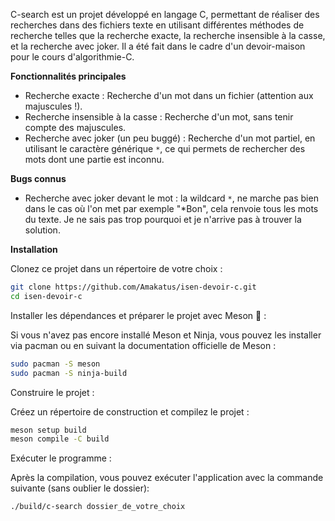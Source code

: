 C-search est un projet développé en langage C, permettant de réaliser des recherches dans des fichiers texte en utilisant différentes méthodes de recherche telles que la recherche exacte, la recherche insensible à la casse, et la recherche avec joker. Il a été fait dans le cadre d'un devoir-maison pour le cours d'algorithmie-C.

**Fonctionnalités principales**

* Recherche exacte : Recherche d'un mot dans un fichier (attention aux majuscules !).
* Recherche insensible à la casse : Recherche d'un mot, sans tenir compte des majuscules.
* Recherche avec joker (un peu buggé) : Recherche d'un mot partiel, en utilisant le caractère générique `*`, ce qui permets de rechercher des mots dont une partie est inconnu.

**Bugs connus** 

* Recherche avec joker devant le mot : la wildcard `*`, ne marche pas bien dans le cas où l'on met par exemple "*Bon", cela renvoie tous les mots du texte. Je ne sais pas trop pourquoi et je n'arrive pas à trouver la solution.

**Installation**

Clonez ce projet dans un répertoire de votre choix :

```bash
git clone https://github.com/Amakatus/isen-devoir-c.git
cd isen-devoir-c
```

Installer les dépendances et préparer le projet avec Meson  :dizzy: :

Si vous n'avez pas encore installé Meson et Ninja, vous pouvez les installer via pacman ou en suivant la documentation officielle de Meson :

```bash 
sudo pacman -S meson
sudo pacman -S ninja-build
```

Construire le projet :

Créez un répertoire de construction et compilez le projet :

```bash
meson setup build
meson compile -C build
```

Exécuter le programme :

Après la compilation, vous pouvez exécuter l'application avec la commande suivante (sans oublier le dossier):

```bash
./build/c-search dossier_de_votre_choix
```